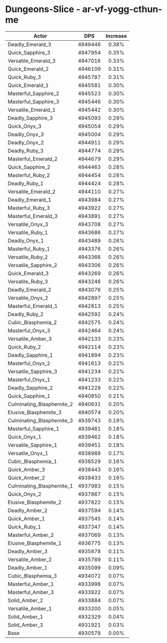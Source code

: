 # Dungeons-Slice - ar-vf-yogg-cthun-me
| Actor | DPS | Increase |
|---|:---:|:---:|
|Deadly_Emerald_3|4949446|0.38%|
|Quick_Sapphire_3|4947954|0.35%|
|Versatile_Emerald_3|4947016|0.33%|
|Quick_Emerald_2|4946109|0.31%|
|Quick_Ruby_3|4945787|0.31%|
|Quick_Emerald_1|4945581|0.30%|
|Masterful_Sapphire_2|4945523|0.30%|
|Masterful_Sapphire_3|4945446|0.30%|
|Versatile_Emerald_1|4945442|0.30%|
|Deadly_Sapphire_3|4945093|0.29%|
|Quick_Onyx_3|4945054|0.29%|
|Deadly_Onyx_3|4945004|0.29%|
|Deadly_Onyx_2|4944911|0.29%|
|Deadly_Ruby_3|4944774|0.29%|
|Masterful_Emerald_2|4944679|0.29%|
|Quick_Sapphire_2|4944463|0.28%|
|Masterful_Ruby_2|4944454|0.28%|
|Deadly_Ruby_1|4944424|0.28%|
|Versatile_Emerald_2|4944110|0.27%|
|Deadly_Emerald_1|4943984|0.27%|
|Masterful_Ruby_3|4943922|0.27%|
|Masterful_Emerald_3|4943891|0.27%|
|Versatile_Onyx_3|4943708|0.27%|
|Versatile_Ruby_1|4943686|0.27%|
|Deadly_Onyx_1|4943489|0.26%|
|Masterful_Ruby_1|4943376|0.26%|
|Versatile_Ruby_2|4943366|0.26%|
|Versatile_Sapphire_2|4943306|0.26%|
|Quick_Emerald_3|4943269|0.26%|
|Versatile_Ruby_3|4943246|0.26%|
|Deadly_Emerald_2|4943076|0.25%|
|Versatile_Onyx_2|4942897|0.25%|
|Masterful_Emerald_1|4942813|0.25%|
|Deadly_Ruby_2|4942592|0.24%|
|Cubic_Blasphemia_2|4942575|0.24%|
|Masterful_Onyx_3|4942464|0.24%|
|Versatile_Amber_3|4942133|0.23%|
|Quick_Ruby_2|4942114|0.23%|
|Deadly_Sapphire_1|4941894|0.23%|
|Masterful_Onyx_2|4941613|0.22%|
|Versatile_Sapphire_3|4941234|0.22%|
|Masterful_Onyx_1|4941233|0.22%|
|Deadly_Sapphire_2|4941229|0.22%|
|Quick_Sapphire_1|4940850|0.21%|
|Culminating_Blasphemite_2|4940631|0.20%|
|Elusive_Blasphemite_3|4940574|0.20%|
|Culminating_Blasphemite_3|4939743|0.19%|
|Masterful_Sapphire_1|4939481|0.18%|
|Quick_Onyx_1|4939462|0.18%|
|Versatile_Sapphire_1|4939451|0.18%|
|Versatile_Onyx_1|4938988|0.17%|
|Cubic_Blasphemia_1|4938529|0.16%|
|Quick_Amber_3|4938443|0.16%|
|Quick_Amber_2|4938433|0.16%|
|Culminating_Blasphemite_1|4937983|0.15%|
|Quick_Onyx_2|4937867|0.15%|
|Elusive_Blasphemite_2|4937822|0.15%|
|Deadly_Amber_2|4937594|0.14%|
|Quick_Amber_1|4937545|0.14%|
|Quick_Ruby_1|4937347|0.14%|
|Masterful_Amber_2|4937069|0.13%|
|Elusive_Blasphemite_1|4936775|0.13%|
|Deadly_Amber_3|4935878|0.11%|
|Versatile_Amber_2|4935789|0.11%|
|Deadly_Amber_1|4935099|0.09%|
|Cubic_Blasphemia_3|4934072|0.07%|
|Masterful_Amber_1|4933998|0.07%|
|Masterful_Amber_3|4933922|0.07%|
|Solid_Amber_2|4933884|0.07%|
|Versatile_Amber_1|4933200|0.05%|
|Solid_Amber_1|4932329|0.04%|
|Solid_Amber_3|4931921|0.03%|
|Base|4930578|0.00%|
